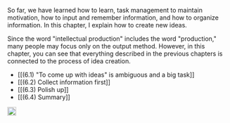 
So far, we have learned how to learn, task management to maintain motivation, how to input and remember information, and how to organize information. In this chapter, I explain how to create new ideas.

Since the word "intellectual production" includes the word "production," many people may focus only on the output method.
However, in this chapter, you can see that everything described in the previous chapters is connected to the process of idea creation.

- [[(6.1)  "To come up with ideas" is ambiguous and a big task]]
- [[(6.2) Collect information first]]
- [[(6.3) Polish up]]
- [[(6.4) Summary]]
<img src='https://scrapbox.io/api/pages/nishio/en/icon' alt='en.icon' height="19.5"/>